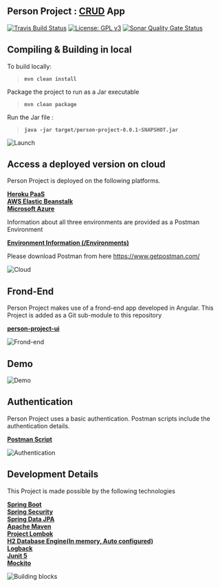 
## Person Project : [CRUD](https://en.wikipedia.org/wiki/Create,_read,_update_and_delete) App

[![Travis Build Status](https://travis-ci.com/joyalaugustine/person-project.svg?branch=master)](https://travis-ci.com/joyalaugustine/person-project)
[![License: GPL v3](https://img.shields.io/badge/License-GPLv3-blue.svg)](https://www.gnu.org/licenses/gpl-3.0)
[![Sonar Quality Gate Status](https://sonarcloud.io/api/project_badges/measure?project=com.ebi.ac.uk%3Aperson-project&metric=alert_status)](https://sonarcloud.io/dashboard?id=com.ebi.ac.uk%3Aperson-project)


## Compiling & Building in local

To build locally: 
> **```mvn clean install```** <br>

Package the project to run as a Jar executable 
>**```mvn clean package```**<br>

Run the Jar file : 
>**```java -jar target/person-project-0.0.1-SNAPSHOT.jar```**

![Launch](https://i.imgur.com/uSdWwx7.png)

## Access a deployed version on cloud 

Person Project is deployed on the following platforms.

[<b>Heroku PaaS</b>](https://person-project-heroku.herokuapp.com/person-project) <br>
[<b>AWS Elastic Beanstalk</b>](http://personproject-env.tjbyud53yc.us-east-2.elasticbeanstalk.com/person-project/)<br>
[<b>Microsoft Azure</b>](https://person-project.azurewebsites.net/person-project/v1/)


Information about all three environments are provided as a Postman Environment <br>

[<b>Environment Information (/Environments)</b>](../master/src/main/resources/postman_scripts/)

Please download Postman from here https://www.getpostman.com/

![Cloud](https://i.imgur.com/LrtX9Zs.png)
## Frond-End

Person Project makes use of a frond-end app developed in Angular.
This Project is added as a Git sub-module to this repository <br>

[<b>person-project-ui</b>](https://github.com/joyalaugustine/person-project/tree/master/FrondEnd)

![Frond-end](https://i.imgur.com/TsivhcX.png)

## Demo
![Demo](https://i.imgur.com/zOBPBB9.gif)

## Authentication

Person Project uses a basic authentication.
Postman scripts include the authentication details. <br>

[<b>Postman Script</b>](../master/src/main/resources/postman_scripts/PersonProject.postman_collection.json)

![Authentication](https://i.imgur.com/lshUjVR.png)

## Development Details

This Project is made possible by the following technologies

[<b>Spring Boot</b>](https://spring.io/projects/spring-boot)<br>
[<b>Spring Security</b>](https://spring.io/projects/spring-security)<br>
[<b>Spring Data JPA</b>](https://spring.io/projects/spring-data-jpa)<br>
[<b>Apache Maven</b>](https://maven.apache.org/)<br>
[<b>Project Lombok</b>](https://projectlombok.org/)<br>
[<b>H2 Database Engine(In memory, Auto configured)</b>](https://www.h2database.com/html/main.html)<br>
[<b>Logback</b>](http://logback.qos.ch/)<br>
[<b>Junit 5</b>](https://junit.org/junit5/)<br>
[<b>Mockito</b>](https://site.mockito.org//)<br>

![Building blocks](https://i.imgur.com/fpNIcM6.png)
